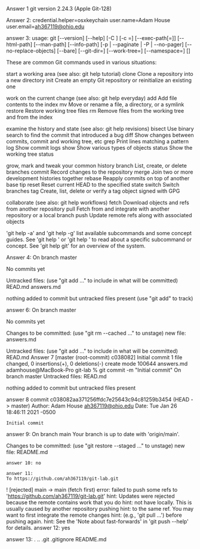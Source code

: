 Answer 1 git version 2.24.3 (Apple Git-128)


Answer 2: credential.helper=osxkeychain
user.name=Adam House
user.email=ah367119@ohio.edu


answer 3: usage: git [--version] [--help] [-C <path>] [-c <name>=<value>]
           [--exec-path[=<path>]] [--html-path] [--man-path] [--info-path]
           [-p | --paginate | -P | --no-pager] [--no-replace-objects] [--bare]
           [--git-dir=<path>] [--work-tree=<path>] [--namespace=<name>]
           <command> [<args>]

These are common Git commands used in various situations:

start a working area (see also: git help tutorial)
   clone     Clone a repository into a new directory
   init      Create an empty Git repository or reinitialize an existing one

work on the current change (see also: git help everyday)
   add       Add file contents to the index
   mv        Move or rename a file, a directory, or a symlink
   restore   Restore working tree files
   rm        Remove files from the working tree and from the index

examine the history and state (see also: git help revisions)
   bisect    Use binary search to find the commit that introduced a bug
   diff      Show changes between commits, commit and working tree, etc
   grep      Print lines matching a pattern
   log       Show commit logs
   show      Show various types of objects
   status    Show the working tree status

grow, mark and tweak your common history
   branch    List, create, or delete branches
   commit    Record changes to the repository
   merge     Join two or more development histories together
   rebase    Reapply commits on top of another base tip
   reset     Reset current HEAD to the specified state
   switch    Switch branches
   tag       Create, list, delete or verify a tag object signed with GPG

collaborate (see also: git help workflows)
   fetch     Download objects and refs from another repository
   pull      Fetch from and integrate with another repository or a local branch
   push      Update remote refs along with associated objects

'git help -a' and 'git help -g' list available subcommands and some
concept guides. See 'git help <command>' or 'git help <concept>'
to read about a specific subcommand or concept.
See 'git help git' for an overview of the system.



Answer 4: On branch master

No commits yet

Untracked files:
  (use "git add <file>..." to include in what will be committed)
	READ.md
	answers.md

nothing added to commit but untracked files present (use "git add" to track)

answer 6: 
On branch master

No commits yet

Changes to be committed:
  (use "git rm --cached <file>..." to unstage)
	new file:   answers.md

Untracked files:
  (use "git add <file>..." to include in what will be committed)
	READ.md
Answer 7 
[master (root-commit) c038082] Initial commit
 1 file changed, 0 insertions(+), 0 deletions(-)
 create mode 100644 answers.md
adamhouse@MacBook-Pro git-lab % git commit -m "Initial commit"
On branch master
Untracked files:
	READ.md

nothing added to commit but untracked files present

answer 8 
commit c038082aa371256ffdc7e25643c94c81259b3454 (HEAD -> master)
Author: Adam House <ah367119@ohio.edu>
Date:   Tue Jan 26 18:46:11 2021 -0500

    Initial commit

answer 9: 
On branch main
Your branch is up to date with 'origin/main'.

Changes to be committed:
  (use "git restore --staged <file>..." to unstage)
	new file:   README.md    


    answer 10: no 

    answer 11: 
    To https://github.com/ah367119/git-lab.git
 ! [rejected]        main -> main (fetch first)
error: failed to push some refs to 'https://github.com/ah367119/git-lab.git'
hint: Updates were rejected because the remote contains work that you do
hint: not have locally. This is usually caused by another repository pushing
hint: to the same ref. You may want to first integrate the remote changes
hint: (e.g., 'git pull ...') before pushing again.
hint: See the 'Note about fast-forwards' in 'git push --help' for details.
answer 12: yes

answer 13: .		..		.git		.gitignore	README.md